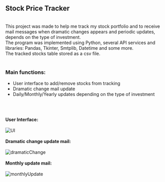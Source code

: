 <h2> Stock Price Tracker </h2><br> 
This project was made to help me track my stock portfolio and to receive mail messages when dramatic changes appears and periodic updates, depends on the type of investment.<br>
The program was implemented using Python, several API services and libraries: Pandas, Tkinter, Smtplib, Datetime and some more.<br>
The tracked stocks table stored as a csv file.
<br><br>
<h3>Main functions: </h3>
<ul>
  <li>User interface to add/remove stocks from tracking</li>
  <li>Dramatic change mail update</li>
  <li>Daily/Monthly/Yearly updates depending on the type of investment</li>
</ul>
<br> <br> 

<b>User Interface: </b>
<br><br>
![UI](https://user-images.githubusercontent.com/107939270/187472421-eb0e9b16-65b9-49d8-9547-14fd9aab0846.PNG)
<br><br>
<b>Dramatic change update mail: </b>
<br><br>
![dramaticChange](https://user-images.githubusercontent.com/107939270/187472565-e1e64033-c510-4844-a17e-da9d417d8d19.PNG)
<br><br>
<b>Monthly update mail: </b>
<br><br>
![monthlyUpdate](https://user-images.githubusercontent.com/107939270/187472693-ece52b91-3daa-41d4-8e77-fb3c5e2e4a5c.PNG)
